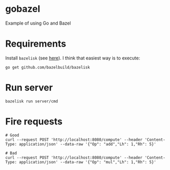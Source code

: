 # gobazel

Example of using Go and Bazel

# Requirements

Install `bazelisk` (see [here](https://github.com/bazelbuild/bazelisk)). I think that easiest way is to execute:

```shell
go get github.com/bazelbuild/bazelisk
```


# Run server

```shell
bazelisk run server/cmd
```

# Fire requests

```shell
# Good
curl --request POST 'http://localhost:8080/compute' --header 'Content-Type: application/json' --data-raw '{"Op": "add","Lh": 1,"Rh": 5}'

# Bad
curl --request POST 'http://localhost:8080/compute' --header 'Content-Type: application/json' --data-raw '{"Op": "mul","Lh": 1,"Rh": 5}'
```